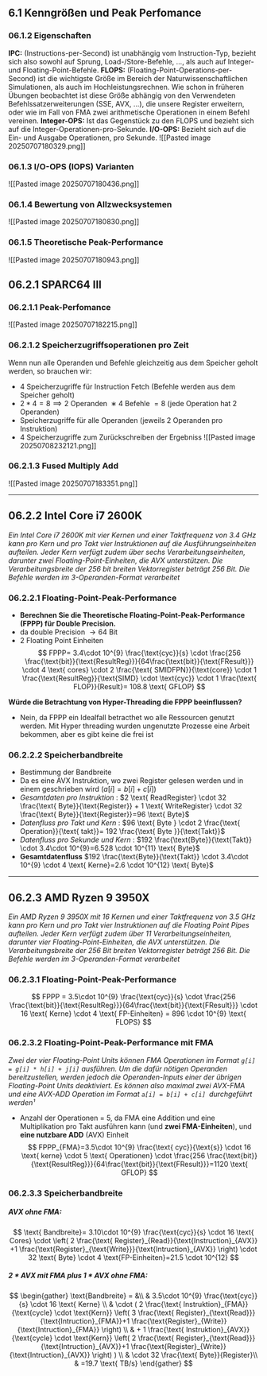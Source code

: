 ## 6.1 Kenngrößen und Peak Perfomance
### 06.1.2 Eigenschaften
**IPC:** (Instructions-per-Second) ist unabhängig vom Instruction-Typ, bezieht sich also sowohl auf Sprung, Load-/Store-Befehle, ..., als auch auf Integer- und Floating-Point-Befehle.
**FLOPS:** (Floating-Point-Operations-per-Second) ist die wichtigste Größe im Bereich der Naturwissenschaftlichen Simulationen, als auch im Hochleistungsrechnen. Wie schon in früheren Übungen beobachtet ist diese Größe abhängig von den Verwendeten Befehlssatzerweiterungen (SSE, AVX, ...), die unsere Register erweitern, oder wie im Fall von FMA zwei arithmetische Operationen in einem Befehl vereinen.
**Integer-OPS:** Ist das Gegenstück zu den FLOPS und bezieht sich auf die Integer-Operationen-pro-Sekunde.
**I/O-OPS:** Bezieht sich auf die Ein- und Ausgabe Operationen, pro Sekunde.
![[Pasted image 20250707180329.png]]

### 06.1.3 I/O-OPS (IOPS) Varianten
![[Pasted image 20250707180436.png]]

### 06.1.4 Bewertung von Allzwecksystemen
![[Pasted image 20250707180830.png]]

### 06.1.5 Theoretische Peak-Performance
![[Pasted image 20250707180943.png]]


## 06.2.1 SPARC64 III 
### 06.2.1.1 Peak-Perfomance
![[Pasted image 20250707182215.png]]

### 06.2.1.2 Speicherzugriffsoperationen pro Zeit
Wenn nun alle Operanden und Befehle gleichzeitig aus dem Speicher geholt werden, so brauchen wir:
- 4 Speicherzugriffe für Instruction Fetch (Befehle werden aus dem Speicher geholt)
- $2*4=8 \implies 2\text{ Operanden }∗4\text{ Befehle }=8$ (jede Operation hat 2 Operanden)
- Speicherzugriffe für alle Operanden (jeweils 2 Operanden pro Instruktion)
- 4 Speicherzugriffe zum Zurückschreiben der Ergebniss
![[Pasted image 20250708232121.png]]

### 06.2.1.3 Fused Multiply Add

![[Pasted image 20250707183351.png]]



---
## 06.2.2 Intel Core i7 2600K
*Ein Intel Core i7 2600K  mit vier Kernen und einer Taktfrequenz von 3.4 GHz kann pro Kern und pro Takt vier Instruktionen auf die Ausführungseinheiten aufteilen. Jeder Kern verfügt zudem über sechs Verarbeitungseinheiten, darunter zwei Floating-Point-Einheiten, die AVX unterstützen. Die Verarbeitungsbreite der 256 bit breiten Vektorregister beträgt 256 Bit. Die Befehle werden im 3-Operanden-Format verarbeitet*
### 06.2.2.1 Floating-Point-Peak-Performance

- **Berechnen Sie die Theoretische Floating-Point-Peak-Performance (FPPP) für Double Precision.**
- da double Precision $\to 64 \text{ Bit}$
- 2 Floating Point Einheiten
$$
FPPP= 3.4\cdot 10^{9} \frac{\text{cyc}}{s} \cdot \frac{256 \frac{\text{bit}}{\text{ResultReg}}}{64\frac{\text{bit}}{\text{FResult}}} \cdot 4 \text{ cores} \cdot 2 \frac{\text{ SMIDFPN}}{\text{core}} \cdot 1 \frac{\text{ResultReg}}{\text{SIMD} \cdot \text{cyc}} \cdot 1 \frac{\text{ FLOP}}{Result}= 108.8 \text{ GFLOP}
$$

**Würde die Betrachtung von Hyper-Threading die FPPP beeinflussen?**
- Nein, da FPPP ein Idealfall betracthet wo alle Ressourcen genutzt werden. Mit Hyper threading wurden ungenutzte Prozesse eine Arbeit bekommen, aber es gibt keine die frei ist 

### 06.2.2.2 Speicherbandbreite
- Bestimmung der Bandbreite 
- Da es eine AVX Instruktion, wo zwei Register gelesen werden und in einem geschrieben wird ($a[i]=b[i]+c[i]$)
- *Gesamtdaten pro Instruktion*  : $2 \text{ ReadRegister} \cdot 32 \frac{\text{ Byte}}{\text{Register}} + 1 \text{ WriteRegister} \cdot 32 \frac{\text{ Byte}}{\text{Register}}=96 \text{ Byte}$
- *Datenfluss pro Takt und Kern*  : $96 \text{ Byte } \cdot 2 \frac{\text{ Operation}}{\text{ takt}}= 192 \frac{\text{ Byte }}{\text{Takt}}$
- *Datenfluss pro Sekunde und Kern*  : $192 \frac{\text{Byte}}{\text{Takt}} \cdot 3.4\cdot 10^{9}=6.528 \cdot 10^{11} \text{ Byte}$
- **Gesamtdatenfluss**  $192 \frac{\text{Byte}}{\text{Takt}} \cdot 3.4\cdot 10^{9} \cdot 4 \text{ Kerne}=2.6 \cdot 10^{12} \text{ Byte}$

---

## 06.2.3 AMD Ryzen 9 3950X
*Ein AMD Ryzen 9 3950X mit 16 Kernen und einer Taktfrequenz von 3.5 GHz kann pro Kern und pro Takt vier Instruktionen auf die Floating Point Pipes aufteilen. Jeder Kern verfügt zudem über 11 Verarbeitungseinheiten, darunter vier Floating-Point-Einheiten, die AVX unterstützen. Die Verarbeitungsbreite der 256 Bit breiten Vektorregister beträgt 256 Bit. Die Befehle werden im 3-Operanden-Format verarbeitet*
### 06.2.3.1 Floating-Point-Peak-Performance

$$
FPPP = 3.5\cdot 10^{9} \frac{\text{cyc}}{s} \cdot \frac{256 \frac{\text{bit}}{\text{ResultReg}}}{64\frac{\text{bit}}{\text{FResult}}} \cdot 16 \text{ Kerne} \cdot 4 \text{ FP-Einheiten} = 896 \cdot 10^{9} \text{ FLOPS}
$$

### 06.2.3.2 Floating-Point-Peak-Performance mit FMA

*Zwei der vier Floating-Point Units können FMA Operationen im Format `g[i] = g[i] * h[i] + j[i]` ausführen. Um die dafür nötigen Operanden bereitzustellen, werden jedoch die Operanden-Inputs einer der übrigen Floating-Point Units deaktiviert. Es können also maximal zwei AVX-FMA und eine AVX-ADD Operation im Format `a[i] = b[i] + c[i] `durchgeführt werden¹*

- Anzahl der Operationen = 5, da FMA eine Addition und eine Multiplikation pro Takt ausführen kann (und **zwei FMA-Einheiten**), und **eine nutzbare ADD** (AVX) Einheit 
$$
FPPP_{FMA}=3.5\cdot 10^{9} \frac{\text{ cyc}}{\text{s}} \cdot 16 \text{ kerne} \cdot 5 \text{ Operationen} \cdot \frac{256 \frac{\text{bit}}{\text{ResultReg}}}{64\frac{\text{bit}}{\text{FResult}}}=1120 \text{ GFLOP}
$$

### 06.2.3.3 Speicherbandbreite
##### AVX ohne FMA:
$$
\text{ Bandbreite}= 3.10\cdot 10^{9} \frac{\text{cyc}}{s} \cdot 16 \text{ Cores} \cdot \left( 2 \frac{\text{ Register}_{Read}}{\text{Instruction}_{AVX}} +1 \frac{\text{Register}_{\text{Write}}}{\text{Intruction}_{AVX}} \right) \cdot 32 \text{ Byte} \cdot 4 \text{FP-Einheiten}=21.5 \cdot 10^{12}
$$

##### 2 * AVX mit FMA plus 1 * AVX ohne FMA:
$$
\begin{gather}
\text{Bandbreite} = &\\
 & 3.5\cdot 10^{9} \frac{\text{cyc}}{s} \cdot 16 \text{ Kerne} \\
& \cdot ( 2 \frac{\text{ Instruktion}_{FMA}}{\text{cycle} \cdot \text{Kern}} \left( 3 \frac{\text{ Register}_{\text{Read}}}{\text{Intruction}_{FMA}}+1 \frac{\text{Register}_{Write}}{\text{Intruction}_{FMA}} \right) \\
& +  1 \frac{\text{ Instruktion}_{AVX}}{\text{cycle} \cdot \text{Kern}} \left( 2 \frac{\text{ Register}_{\text{Read}}}{\text{Intruction}_{AVX}}+1 \frac{\text{Register}_{Write}}{\text{Intruction}_{AVX}} \right) ) \\
& \cdot 32 \frac{\text{ Byte}}{Register}\\
& =19.7 \text{ TB/s}
\end{gather}
$$